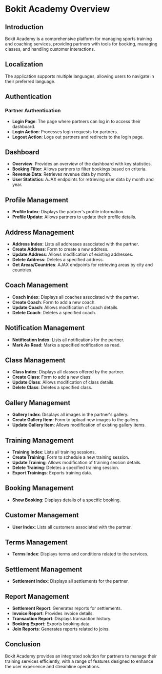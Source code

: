 # Bokit Academy Overview

## Introduction
Bokit Academy is a comprehensive platform for managing sports training and coaching services, providing partners with tools for booking, managing classes, and handling customer interactions.

## Localization
The application supports multiple languages, allowing users to navigate in their preferred language.

## Authentication
### Partner Authentication
- **Login Page**: The page where partners can log in to access their dashboard.
- **Login Action**: Processes login requests for partners.
- **Logout Action**: Logs out partners and redirects to the login page.

## Dashboard
- **Overview**: Provides an overview of the dashboard with key statistics.
- **Booking Filter**: Allows partners to filter bookings based on criteria.
- **Revenue Data**: Retrieves revenue data by month.
- **User Statistics**: AJAX endpoints for retrieving user data by month and year.

## Profile Management
- **Profile Index**: Displays the partner's profile information.
- **Profile Update**: Allows partners to update their profile details.

## Address Management
- **Address Index**: Lists all addresses associated with the partner.
- **Create Address**: Form to create a new address.
- **Update Address**: Allows modification of existing addresses.
- **Delete Address**: Deletes a specified address.
- **Get Areas/Countries**: AJAX endpoints for retrieving areas by city and countries.

## Coach Management
- **Coach Index**: Displays all coaches associated with the partner.
- **Create Coach**: Form to add a new coach.
- **Update Coach**: Allows modification of coach details.
- **Delete Coach**: Deletes a specified coach.

## Notification Management
- **Notification Index**: Lists all notifications for the partner.
- **Mark As Read**: Marks a specified notification as read.

## Class Management
- **Class Index**: Displays all classes offered by the partner.
- **Create Class**: Form to add a new class.
- **Update Class**: Allows modification of class details.
- **Delete Class**: Deletes a specified class.

## Gallery Management
- **Gallery Index**: Displays all images in the partner's gallery.
- **Create Gallery Item**: Form to upload new images to the gallery.
- **Update Gallery Item**: Allows modification of existing gallery items.

## Training Management
- **Training Index**: Lists all training sessions.
- **Create Training**: Form to schedule a new training session.
- **Update Training**: Allows modification of training session details.
- **Delete Training**: Deletes a specified training session.
- **Export Trainings**: Exports training data.

## Booking Management
- **Show Booking**: Displays details of a specific booking.

## Customer Management
- **User Index**: Lists all customers associated with the partner.

## Terms Management
- **Terms Index**: Displays terms and conditions related to the services.

## Settlement Management
- **Settlement Index**: Displays all settlements for the partner.

## Report Management
- **Settlement Report**: Generates reports for settlements.
- **Invoice Report**: Provides invoice details.
- **Transaction Report**: Displays transaction history.
- **Booking Export**: Exports booking data.
- **Join Reports**: Generates reports related to joins.

## Conclusion
Bokit Academy provides an integrated solution for partners to manage their training services efficiently, with a range of features designed to enhance the user experience and streamline operations.
